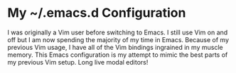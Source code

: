 My ~/.emacs.d Configuration
========================
I was originally a Vim user before switching to Emacs. I still use Vim on and off but I am now spending the majority of my time in Emacs. Because of my previous Vim usage, I have all of the Vim bindings ingrained in my muscle memory. This Emacs configuration is my attempt to mimic the best parts of my previous Vim setup. Long live modal editors!

